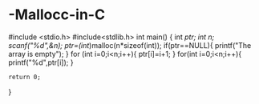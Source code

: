 # -Mallocc-in-C
#include <stdio.h>
#include<stdlib.h>
int main() {
    int *ptr;
    int n;
    scanf("%d",&n);
    ptr=(int*)malloc(n*sizeof(int));
    if(ptr==NULL){
        printf("The array is empty");
    }
    for (int i=0;i<n;i++){
        ptr[i]=i+1;
    }
    for(int i=0;i<n;i++){
        printf("%d",ptr[i]);
    }
    

    return 0;
}
